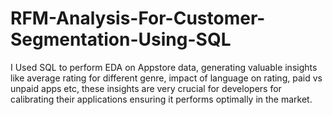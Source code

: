 # RFM-Analysis-For-Customer-Segmentation-Using-SQL
I Used SQL to perform EDA on Appstore data, generating valuable insights like average rating for different genre, impact of language on rating, paid vs unpaid apps etc, these insights are very crucial for developers for calibrating their applications ensuring it performs optimally in the market.
